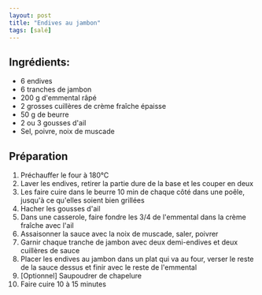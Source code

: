 ```yaml
---
layout: post
title: "Endives au jambon"
tags: [salé]
---
```

## Ingrédients:
* 6 endives
* 6 tranches de jambon
* 200 g d'emmental râpé
* 2 grosses cuillères de crème fraîche épaisse
* 50 g de beurre
* 2 ou 3 gousses d'ail
* Sel, poivre, noix de muscade

## Préparation
1. Préchauffer le four à 180°C
2. Laver les endives, retirer la partie dure de la base et les couper en deux
3. Les faire cuire dans le beurre 10 min de chaque côté dans une poêle, jusqu'à ce qu'elles soient bien grillées
4. Hacher les gousses d'ail
5. Dans une casserole, faire fondre les 3/4 de l'emmental dans la crème fraîche avec l'ail
6. Assaisonner la sauce avec la noix de muscade, saler, poivrer
7. Garnir chaque tranche de jambon avec deux demi-endives et deux cuillères de sauce
8. Placer les endives au jambon dans un plat qui va au four, verser le reste de la sauce dessus et finir avec le reste de l'emmental
9. [Optionnel] Saupoudrer de chapelure
10. Faire cuire 10 à 15 minutes
